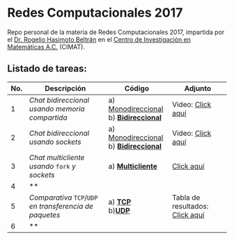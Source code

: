 # Redes Computacionales 2017

Repo personal de la materia de Redes Computacionales 2017, impartida por el [Dr. Rogelio Hasimoto Beltrán](http://www.cimat.mx/es/Rogelio_Hasimoto_Beltran) en el [Centro de Investigación en Matemáticas A.C.](http://www.cimat.mx/) (CIMAT).

## Listado de tareas:
| No. | Descripción                                              | Código                                | Adjunto |
| --- | -------------------------------------------------------- | ------------------------------------- | ------- |
|   1 | *Chat bidireccional usando memoria compartida*           | a) [Monodireccional](https://github.com/RodolfoFerro/ComputerNetworks17/tree/master/Tarea%201/mono) <br>b) [**Bidireccional**](https://github.com/RodolfoFerro/ComputerNetworks17/tree/master/Tarea%201/bi) | Video: [Click aquí](https://drive.google.com/file/d/0B_UdIDqyTHWGaWd0aTFjZDI2SmM/view?usp=sharing)|
|   2 | *Chat bidireccional usando sockets*                      | a) [Monodireccional](https://github.com/RodolfoFerro/ComputerNetworks17/tree/master/Tarea%202/mono) <br>b) [**Bidireccional**](https://github.com/RodolfoFerro/ComputerNetworks17/tree/master/Tarea%202/bi) | Video: [Click aquí](https://drive.google.com/file/d/0B_UdIDqyTHWGMGVKZEdiUk56ckk/view?usp=sharing)|
|   3 | *Chat multicliente usando* `fork` *y sockets*            | a) [**Multicliente**](https://github.com/RodolfoFerro/ComputerNetworks17/tree/master/Tarea%203) | [Click aquí](https://drive.google.com/file/d/0B_UdIDqyTHWGbFhVRlRYeTkwdVk/view?usp=sharing) |
|   4 | ** |
|   5 | *Comparativa* `TCP`/`UDP` *en transferencia de paquetes* | a) [**TCP**](https://github.com/RodolfoFerro/ComputerNetworks17/tree/master/Tarea%205/TCP) <br>b)[**UDP**](https://github.com/RodolfoFerro/ComputerNetworks17/tree/master/Tarea%205/UDP) | Tabla de resultados: [Click aquí](https://github.com/RodolfoFerro/ComputerNetworks17/blob/master/Tarea%205/Resultados.md) |
|   6 | ** |
